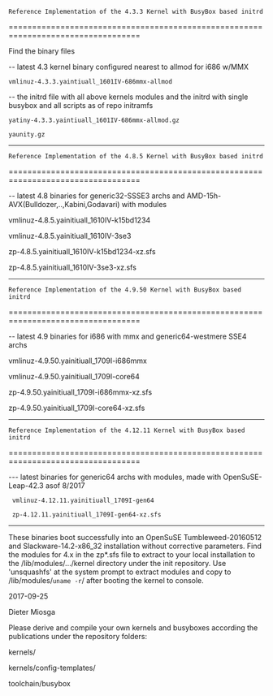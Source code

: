     Reference Implementation of the 4.3.3 Kernel with BusyBox based initrd
==================================================================================


Find the binary files

-- latest 4.3 kernel binary configured nearest to allmod for i686 w/MMX

    vmlinuz-4.3.3.yaintiuall_1601IV-686mmx-allmod

-- the initrd file with all above kernels modules
and the initrd with single busybox and all scripts as of repo initramfs

    yatiny-4.3.3.yaintiuall_1601IV-686mmx-allmod.gz
    
    yaunity.gz  

--------------------------------------------------------------------------

    Reference Implementation of the 4.8.5 Kernel with BusyBox based initrd
==================================================================================


-- latest 4.8 binaries for generic32-SSSE3 archs and AMD-15h-AVX(Bulldozer,..,Kabini,Godavari) with modules

   vmlinuz-4.8.5.yainitiuall_1610IV-k15bd1234
   
   vmlinuz-4.8.5.yainitiuall_1610IV-3se3
   
   zp-4.8.5.yainitiuall_1610IV-k15bd1234-xz.sfs
   
   zp-4.8.5.yainitiuall_1610IV-3se3-xz.sfs
   

--------------------------------------------------------------------------

    Reference Implementation of the 4.9.50 Kernel with BusyBox based initrd
==================================================================================


-- latest 4.9 binaries for i686 with mmx and generic64-westmere SSE4 archs 

   vmlinuz-4.9.50.yainitiuall_1709I-i686mmx 
   
   vmlinuz-4.9.50.yainitiuall_1709I-core64
   
   zp-4.9.50.yainitiuall_1709I-i686mmx-xz.sfs
   
   zp-4.9.50.yainitiuall_1709I-core64-xz.sfs
   

--------------------------------------------------------------------------

    Reference Implementation of the 4.12.11 Kernel with BusyBox based initrd
==================================================================================


--- latest binaries for generic64 archs with modules, made with OpenSuSE-Leap-42.3 asof 8/2017

     vmlinuz-4.12.11.yainitiuall_1709I-gen64

     zp-4.12.11.yainitiuall_1709I-gen64-xz.sfs



---------------------------------------------------------------

These binaries boot successfully into an OpenSuSE Tumbleweed-20160512 
and Slackware-14.2-x86_32 installation
without corrective parameters. 
Find the modules for 4.x in the zp*.sfs file to extract to your
local installation to the 
/lib/modules/.../kernel 
directory under the init repository.
Use 'unsquashfs' at the system prompt to extract modules and copy to
/lib/modules/`uname -r`/
after booting the kernel to console.   

2017-09-25

Dieter Miosga    

Please derive and compile your own kernels and busyboxes according the publications
under the repository folders: 

kernels/

kernels/config-templates/

toolchain/busybox


